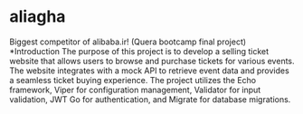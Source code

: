 # aliagha
Biggest competitor of alibaba.ir! (Quera bootcamp final project)
*Introduction
 The purpose of this project is to develop a selling ticket website that allows users to browse and purchase tickets for various events. The website integrates with a mock API to retrieve event data and provides a seamless ticket buying experience. The project utilizes the Echo framework, Viper for configuration management, Validator for input validation, JWT Go for authentication, and Migrate for database migrations.
